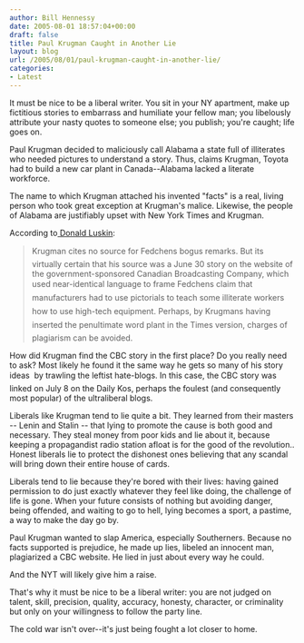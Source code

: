 ```yaml
---
author: Bill Hennessy
date: 2005-08-01 18:57:04+00:00
draft: false
title: Paul Krugman Caught in Another Lie
layout: blog
url: /2005/08/01/paul-krugman-caught-in-another-lie/
categories:
- Latest
---
```


It must be nice to be a liberal writer.  You sit in your NY apartment, make up fictitious stories to embarrass and humiliate your fellow man; you libelously attribute your nasty quotes to someone else; you publish; you're caught; life goes on.

Paul Krugman decided to maliciously call Alabama a state full of illiterates who needed pictures to understand a story.  Thus, claims Krugman, Toyota had to build a new car plant in Canada--Alabama lacked a literate workforce.

The name to which Krugman attached his invented "facts" is a real, living person who took great exception at Krugman's malice.  Likewise, the people of Alabama are justifiably upset with New York Times and Krugman.

According to[ Donald Luskin](https://www.nationalreview.com/nrof_luskin/luskin200507290839.asp):



> Krugman cites no source for Fedchens bogus remarks. But its virtually certain that his source was a June 30 story on the website of the government-sponsored Canadian Broadcasting Company, which used near-identical language to frame Fedchens claim that manufacturers had to use pictorials to teach some illiterate workers how to use high-tech equipment. Perhaps, by Krugmans having inserted the penultimate word plant in the Times version, charges of plagiarism can be avoided.

How did Krugman find the CBC story in the first place? Do you really need to ask? Most likely he found it the same way he gets so many of his story ideas  by trawling the leftist hate-blogs. In this case, the CBC story was linked on July 8 on the Daily Kos, perhaps the foulest (and consequently most popular) of the ultraliberal blogs. 



Liberals like Krugman tend to  lie quite a bit.  They learned from their masters -- Lenin and Stalin -- that lying to promote the cause is both good and necessary.  They steal money from poor kids and lie about it, because keeping a propagandist radio station afloat is for the good of the revolution..  Honest liberals lie to protect the dishonest ones believing that any scandal will bring down their entire house of cards.

Liberals tend to lie because they're bored with their lives:  having gained permission to do just exactly whatever they feel like doing, the challenge of life is gone.  When your future consists of nothing but avoiding danger, being offended, and waiting to go to hell, lying becomes a sport, a pastime, a way to make the day go by.

Paul Krugman wanted to slap America, especially Southerners.  Because no facts supported is prejudice, he made up lies, libeled an innocent man, plagiarized a CBC website.  He lied in just about every way he could.

And the NYT will likely give him a raise.

That's why it must be nice to be a liberal writer:  you are not judged on talent, skill, precision, quality, accuracy, honesty, character, or criminality but only on your willingness to follow the party line.

The cold war isn't over--it's just being fought a lot closer to home.  
